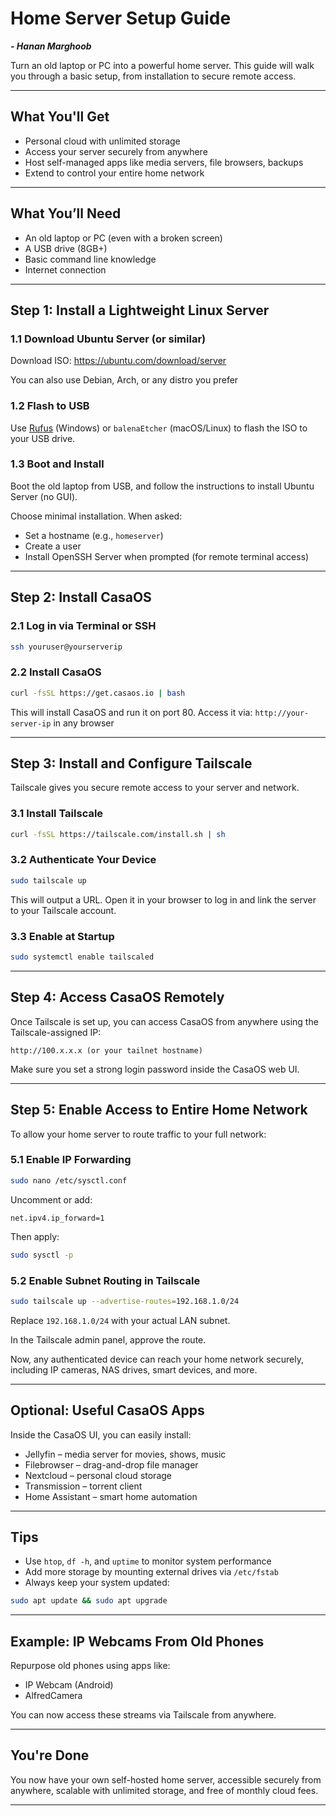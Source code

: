 # Home Server Setup Guide
 ***- Hanan Marghoob***

Turn an old laptop or PC into a powerful home server. This guide will walk you through a basic setup, from installation to secure remote access.

---

## What You'll Get

- Personal cloud with unlimited storage
- Access your server securely from anywhere
- Host self-managed apps like media servers, file browsers, backups
- Extend to control your entire home network

---

## What You’ll Need

- An old laptop or PC (even with a broken screen)
- A USB drive (8GB+)
- Basic command line knowledge
- Internet connection

---

## Step 1: Install a Lightweight Linux Server

### 1.1 Download Ubuntu Server (or similar)

Download ISO: https://ubuntu.com/download/server

You can also use Debian, Arch, or any distro you prefer

### 1.2 Flash to USB

Use [Rufus](https://rufus.ie) (Windows) or `balenaEtcher` (macOS/Linux) to flash the ISO to your USB drive.

### 1.3 Boot and Install

Boot the old laptop from USB, and follow the instructions to install Ubuntu Server (no GUI).

Choose minimal installation. When asked:

- Set a hostname (e.g., `homeserver`)
- Create a user
- Install OpenSSH Server when prompted (for remote terminal access)

---

## Step 2: Install CasaOS

### 2.1 Log in via Terminal or SSH

```bash
ssh youruser@yourserverip
````

### 2.2 Install CasaOS

```bash
curl -fsSL https://get.casaos.io | bash
```

This will install CasaOS and run it on port 80. Access it via:
`http://your-server-ip` in any browser

---

## Step 3: Install and Configure Tailscale

Tailscale gives you secure remote access to your server and network.

### 3.1 Install Tailscale

```bash
curl -fsSL https://tailscale.com/install.sh | sh
```

### 3.2 Authenticate Your Device

```bash
sudo tailscale up
```

This will output a URL. Open it in your browser to log in and link the server to your Tailscale account.

### 3.3 Enable at Startup

```bash
sudo systemctl enable tailscaled
```

---

## Step 4: Access CasaOS Remotely

Once Tailscale is set up, you can access CasaOS from anywhere using the Tailscale-assigned IP:

```
http://100.x.x.x (or your tailnet hostname)
```

Make sure you set a strong login password inside the CasaOS web UI.

---

## Step 5: Enable Access to Entire Home Network

To allow your home server to route traffic to your full network:

### 5.1 Enable IP Forwarding

```bash
sudo nano /etc/sysctl.conf
```

Uncomment or add:

```
net.ipv4.ip_forward=1
```

Then apply:

```bash
sudo sysctl -p
```

### 5.2 Enable Subnet Routing in Tailscale

```bash
sudo tailscale up --advertise-routes=192.168.1.0/24
```

Replace `192.168.1.0/24` with your actual LAN subnet.

In the Tailscale admin panel, approve the route.

Now, any authenticated device can reach your home network securely, including IP cameras, NAS drives, smart devices, and more.

---

## Optional: Useful CasaOS Apps

Inside the CasaOS UI, you can easily install:

* Jellyfin – media server for movies, shows, music
* Filebrowser – drag-and-drop file manager
* Nextcloud – personal cloud storage
* Transmission – torrent client
* Home Assistant – smart home automation

---

## Tips

* Use `htop`, `df -h`, and `uptime` to monitor system performance
* Add more storage by mounting external drives via `/etc/fstab`
* Always keep your system updated:

```bash
sudo apt update && sudo apt upgrade
```

---

## Example: IP Webcams From Old Phones

Repurpose old phones using apps like:

* IP Webcam (Android)
* AlfredCamera

You can now access these streams via Tailscale from anywhere.

---

## You're Done

You now have your own self-hosted home server, accessible securely from anywhere, scalable with unlimited storage, and free of monthly cloud fees.

---
